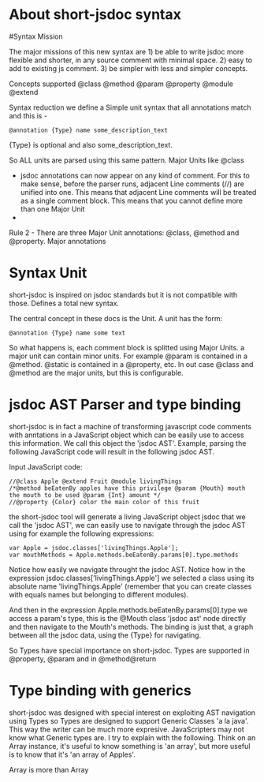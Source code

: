 # About short-jsdoc syntax

#Syntax Mission

 The major missions of this new syntax are 1) be able to write jsdoc more flexible and shorter, in any source comment with minimal space. 2) easy to add to existing js comment. 3) be simpler with less and simpler concepts. 

Concepts supported @class @method @param @property @module @extend 

Syntax reduction
we define a Simple unit syntax that all annotations match and this is - 

    @annotation {Type} name some_description_text

{Type} is optional and also some_description_text. 

So ALL units are parsed using this same pattern. Major Units like @class

 - jsdoc annotations can now appear on any kind of comment. For this to make sense, before the parser runs, adjacent Line comments (//) are unified into one. This means that adjacent Line comments will be treated as a single comment block. This means that you cannot define more than one Major Unit
 - 
Rule 2 - There are three Major Unit annotations: @class, @method and @property. Major annotations 

# Syntax Unit

short-jsdoc is inspired on jsdoc standards but it is not compatible with those. Defines a total new syntax. 

The central concept in these docs is the Unit. A unit has the form: 

    @annotation {Type} name some text

So what happens is, each comment block is splitted using Major Units. a major unit can contain minor units. For example @param is contained in a @method. @static is contained in a @property, etc. In out case @class and @method are the major units, but this is configurable. 

# jsdoc AST Parser and type binding

short-jsdoc is in fact a machine of transforming javascript code comments with anntations in a JavaScript object which can be easily use to access this information. We call this object the 'jsdoc AST'. Example, parsing the following JavaScript code will result in the following jsdoc AST. 

Input JavaScript code:

    //@class Apple @extend Fruit @module livingThings
    /*@method beEatenBy apples have this privilege @param {Mouth} mouth the mouth to be used @param {Int} amount */
    //@property {Color} color the main color of this fruit

the short-jsdoc tool will generate a living JavaScript object jsdoc that we call the 'jsdoc AST', we can easily use to navigate through the jsdoc AST using for example the following expressions:

    var Apple = jsdoc.classes['livingThings.Apple'];
    var mouthMethods = Apple.methods.beEatenBy.params[0].type.methods

Notice how easily we navigate throught the jsdoc AST. Notice how in the expression jsdoc.classes['livingThings.Apple'] we selected a class using its absolute name 'livingThings.Apple' (remember that you can create classes with equals names but belonging to different modules). 

And then in the expression  Apple.methods.beEatenBy.params[0].type we access a param's type, this is the @Mouth class 'jsdoc ast' node directly and then navigate to the Mouth's methods. The binding is just that, a graph between all the jsdoc data, using the {Type} for navigating.

So Types have special importance on short-jsdoc. Types are supported in @property, @param and in @method@return

# Type binding with generics

short-jsdoc was designed with special interest on exploiting AST navigation using Types so Types are designed to support Generic Classes 'a la java'. This way the writer can be much more expresive. JavaScripters may not know what Generic types are. I try to explain with the following. Think on an Array instance, it's useful to know something is 'an array', but more useful is to know that it's 'an array of Apples'. 

Array<Apples> is more than Array
    


